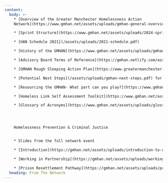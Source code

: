 ```yaml
---
content:
  body: >-
    * [O﻿verview of the Greater Manchester Homelessness Action
    Network](https://www.gmhan.net/assets/uploads/gmhan-general-overview-pdf.pdf)

    * [S﻿print Structure](https://www.gmhan.net/assets/uploads/2024-sprint-schedule.pdf)

    * [HAN Schedule 2021](/assets/uploads/2021-schedule.pdf)

    * [History of the GMHAN](https://www.gmhan.net/assets/uploads/gmhan-history.pdf)

    * [Advisory Board Terms of Reference](https://gmhan.netlify.com/assets/uploads/gmhan-advisory-board-terms-of-reference.pdf)

    * [GMHAN Rough Sleeping Action Plan](https://www.greatermanchester-ca.gov.uk/media/1234/homeless-action-network-strategy.pdf)

    * [Potential Next Steps](/assets/uploads/gmhan-next-steps.pdf) for the GM Homelessness Action Network

    * [Resourcing the GMHAN- What part can you play?](https://www.gmhan.net/assets/uploads/gmhan-resourcing.pdf)

    * [Homeless Link Self Assessment Toolkit](https://www.gmhan.net/assets/uploads/self-assessment-tool-all-info-hl-mar_23.pdf)

    * [Glossary of Acronyms](https://www.gmhan.net/assets/uploads/glossary-of-acronyms.pdf)




    Homelessness Prevention & Criminal Justice


    * S﻿lides from the full network event

    * [I﻿ntroduction](https://gmhan.net/assets/uploads/introduction-to-cjs-accomodation-pathways-probation-slides.pptx) to the criminal justice system accommodation pathway 

    * [W﻿orking in Partnership](https://gmhan.net/assets/uploads/working-in-partnership-wellbeing-support-for-people-on-probation.docx)- information about the Wellbeing Support Hubs for people on probation

    * [P﻿rison Resettlement Pathway](https://gmhan.net/assets/uploads/prison-resettlement-pathway.pptx)
  heading: From The Network
---
```


